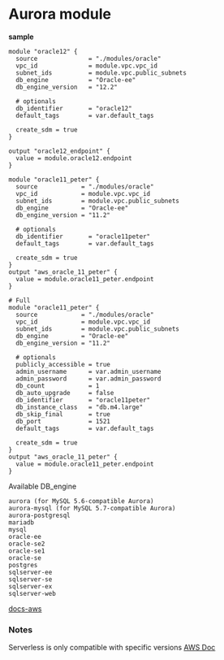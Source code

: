 # Aurora module

**sample**
~~~
module "oracle12" {
  source              = "./modules/oracle"
  vpc_id              = module.vpc.vpc_id
  subnet_ids          = module.vpc.public_subnets
  db_engine           = "Oracle-ee"
  db_engine_version   = "12.2"

  # optionals
  db_identifier       = "oracle12"
  default_tags        = var.default_tags

  create_sdm = true
}

output "oracle12_endpoint" {
  value = module.oracle12.endpoint
}

module "oracle11_peter" {
  source            = "./modules/oracle"
  vpc_id            = module.vpc.vpc_id
  subnet_ids        = module.vpc.public_subnets
  db_engine         = "Oracle-ee"
  db_engine_version = "11.2"

  # optionals
  db_identifier       = "oracle11peter"
  default_tags        = var.default_tags

  create_sdm = true
}
output "aws_oracle_11_peter" {
  value = module.oracle11_peter.endpoint
}

# Full
module "oracle11_peter" {
  source            = "./modules/oracle"
  vpc_id            = module.vpc.vpc_id
  subnet_ids        = module.vpc.public_subnets
  db_engine         = "Oracle-ee"
  db_engine_version = "11.2"

  # optionals
  publicly_accessible = true
  admin_username      = var.admin_username
  admin_password      = var.admin_password
  db_count            = 1
  db_auto_upgrade     = false
  db_identifier       = "oracle11peter"
  db_instance_class   = "db.m4.large"
  db_skip_final       = true
  db_port             = 1521
  default_tags        = var.default_tags

  create_sdm = true
}
output "aws_oracle_11_peter" {
  value = module.oracle11_peter.endpoint
}
~~~
Available DB_engine

    aurora (for MySQL 5.6-compatible Aurora)
    aurora-mysql (for MySQL 5.7-compatible Aurora)
    aurora-postgresql
    mariadb
    mysql
    oracle-ee
    oracle-se2
    oracle-se1
    oracle-se
    postgres
    sqlserver-ee
    sqlserver-se
    sqlserver-ex
    sqlserver-web

[docs-aws](https://docs.aws.amazon.com/AmazonRDS/latest/APIReference/API_CreateDBInstance.html)

### Notes
Serverless is only compatible with specific versions
[AWS Doc](https://docs.aws.amazon.com/AmazonRDS/latest/AuroraUserGuide/aurora-serverless.html#aurora-serverless.limitations)
